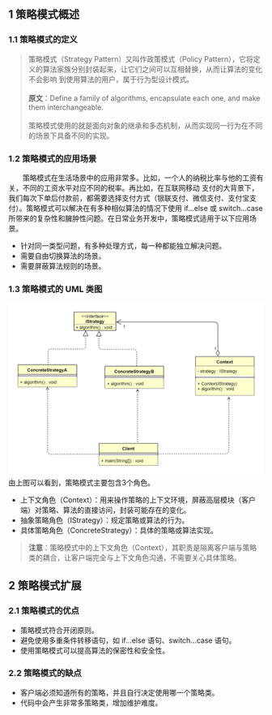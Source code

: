 ## 1 策略模式概述
### 1.1 策略模式的定义
> 策略模式（Strategy Pattern）又叫作政策模式（Policy Pattern），它将定义的算法家族分别封装起来，让它们之间可以互相替换，从而让算法的变化不会影响
> 到使用算法的用户，属于行为型设计模式。
> <br><br>
> **原文**：Define a family of algorithms, encapsulate each one, and make them interchangeable.
> <br><br>
> 策略模式使用的就是面向对象的继承和多态机制，从而实现同一行为在不同的场景下具备不同的实现。

### 1.2 策略模式的应用场景
&ensp;&ensp;&ensp;&ensp;策略模式在生活场景中的应用非常多。比如，一个人的纳税比率与他的工资有关，不同的工资水平对应不同的税率。再比如，在互联网移动
支付的大背景下，我们每次下单后付款前，都需要选择支付方式（银联支付、微信支付、支付宝支付）。策略模式可以解决在有多种相似算法的情况下使用 if...else 或
switch...case 所带来的复杂性和臃肿性问题。在日常业务开发中，策略模式适用于以下应用场景。
*   针对同一类型问题，有多种处理方式，每一种都能独立解决问题。
*   需要自由切换算法的场景。
*   需要屏蔽算法规则的场景。

### 1.3 策略模式的 UML 类图
![图片](策略模式.png)
<br>
由上图可以看到，策略模式主要包含3个角色。
*   上下文角色（Context）：用来操作策略的上下文环境，屏蔽高层模块（客户端）对策略、算法的直接访问，封装可能存在的变化。
*   抽象策略角色（IStrategy）：规定策略或算法的行为。
*   具体策略角色（ConcreteStrategy）：具体的策略或算法实现。
>**注意**：策略模式中的上下文角色（Context），其职责是隔离客户端与策略类的耦合，让客户端完全与上下文角色沟通，不需要关心具体策略。

## 2 策略模式扩展
### 2.1 策略模式的优点
*   策略模式符合开闭原则。
*   避免使用多重条件转移语句，如 if...else 语句、switch...case 语句。
*   使用策略模式可以提高算法的保密性和安全性。
### 2.2 策略模式的缺点
*   客户端必须知道所有的策略，并且自行决定使用哪一个策略类。
*   代码中会产生非常多策略类，增加维护难度。
